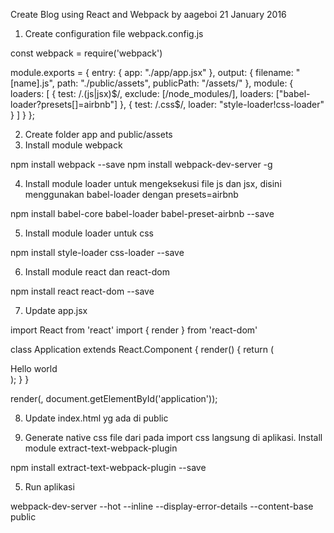 Create Blog using React and Webpack
by aageboi 
21 January 2016


1. Create configuration file webpack.config.js

const webpack = require('webpack')

module.exports = {
	entry: {
		app: "./app/app.jsx"
	},
	output: {
		filename: "[name].js",
	    path: "./public/assets",
	    publicPath: "/assets/"
	},
	module: {
		loaders: [
			{
				test: /\.(js|jsx)$/,
				exclude: [/node_modules/],
        		loaders: ["babel-loader?presets[]=airbnb"]
			},
		    {
		        test: /\.css$/,
		        loader: "style-loader!css-loader"
		    }
		]
	}
};


2. Create folder app and public/assets
3. Install module webpack

npm install webpack --save
npm install webpack-dev-server -g


4. Install module loader untuk mengeksekusi file js dan jsx, disini menggunakan babel-loader dengan presets=airbnb

npm install babel-core babel-loader babel-preset-airbnb --save


5. Install module loader untuk css

npm install style-loader css-loader --save


6. Install module react dan react-dom

npm install react react-dom --save


7. Update app.jsx

import React from 'react'
import { render } from 'react-dom'

class Application extends React.Component {
	render() {
		return (
			<div>Hello world</div>
		);
	}
}

render(<Application />, document.getElementById('application'));


8. Update index.html yg ada di public

<!DOCTYPE html>
<html>
<head>
	<title>Blog React</title>
</head>
<body>
	<div id="application"></div>
	<script type="text/javascript" src="/assets/app.js"></script>
</body>
</html>


9. Generate native css file dari pada import css langsung di aplikasi.
   Install module extract-text-webpack-plugin

npm install extract-text-webpack-plugin --save




5. Run aplikasi

webpack-dev-server --hot --inline --display-error-details --content-base public
